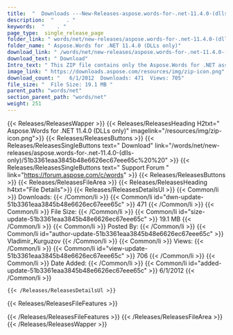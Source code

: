```yaml
---
title:  "  Downloads ---New-Releases-aspose.words-for-.net-11.4.0-(dlls-only) . " 
description:  "    . " 
keywords:  "    . " 
page_type:  single_release_page
folder_link: " words/net/new-releases/aspose.words-for-.net-11.4.0-(dlls-only)/"
folder_name: " Aspose.Words for .NET 11.4.0 (DLLs only)"
download_link: " /words/net/new-releases/aspose.words-for-.net-11.4.0-(dlls-only)/51b3361eaa3845b48e6626ec67eee65c"
download_text: " Download"
Intro_text: " This ZIP file contains only the Aspose.Words for .NET assemblies. The assemblies..."
image_link: " https://downloads.aspose.com/resources/img/zip-icon.png"
download_count: "   6/1/2012  Downloads: 471  Views: 705"
file_size: "  File Size: 19.1 MB "
parent_path: "words/net"
section_parent_path: "words/net"
weight: 251 
---
```


{{< Releases/ReleasesWapper >}}
  {{< Releases/ReleasesHeading H2txt=" Aspose.Words for .NET 11.4.0 (DLLs only)" imagelink="/resources/img/zip-icon.png">}}
  {{< Releases/ReleasesButtons >}}
    {{< Releases/ReleasesSingleButtons text=" Download" link="/words/net/new-releases/aspose.words-for-.net-11.4.0-(dlls-only)/51b3361eaa3845b48e6626ec67eee65c%20%20" >}}
    {{< Releases/ReleasesSingleButtons text=" Support Forum " link="https://forum.aspose.com/c/words" >}}
  {{< Releases/ReleasesButtons >}}
  {{< Releases/ReleasesFileArea >}}
    {{< Releases/ReleasesHeading h4txt="File Details">}}
    {{< Releases/ReleasesDetailsUl >}}
            {{< Common/li  >}} Downloads: {{< /Common/li >}} 
      {{< Common/li id="dwn-update-51b3361eaa3845b48e6626ec67eee65c" >}} 471 {{< /Common/li >}} 
      {{< Common/li  >}} File Size: {{< /Common/li >}} 
      {{< Common/li id="size-update-51b3361eaa3845b48e6626ec67eee65c" >}} 19.1 MB {{< /Common/li >}} 
      {{< Common/li  >}} Posted By: {{< /Common/li >}} 
      {{< Common/li id="author-update-51b3361eaa3845b48e6626ec67eee65c" >}} Vladimir_Kurguzov {{< /Common/li >}} 
      {{< Common/li  >}} Views: {{< /Common/li >}} 
      {{< Common/li id="view-update-51b3361eaa3845b48e6626ec67eee65c" >}} 706 {{< /Common/li >}} 
      {{< Common/li  >}} Date Added: {{< /Common/li >}} 
      {{< Common/li id="added-update-51b3361eaa3845b48e6626ec67eee65c" >}} 6/1/2012 {{< /Common/li >}} 

    {{< /Releases/ReleasesDetailsUl >}}

  {{< Releases/ReleasesFileFeatures >}}
      
  {{< /Releases/ReleasesFileFeatures >}}
 {{< /Releases/ReleasesFileArea >}}
{{< /Releases/ReleasesWapper >}}


